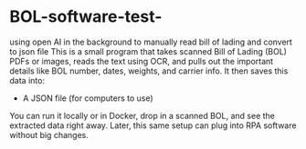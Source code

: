 # BOL-software-test-
using open AI in the background to manually read bill of lading and convert to json file
This is a small program that takes scanned Bill of Lading (BOL) PDFs or images, 
reads the text using OCR, and pulls out the important details like BOL number, 
dates, weights, and carrier info. It then saves this data into:

- A JSON file (for computers to use)

You can run it locally or in Docker, drop in a scanned BOL, and see the extracted data right away. 
Later, this same setup can plug into RPA software without big changes.
